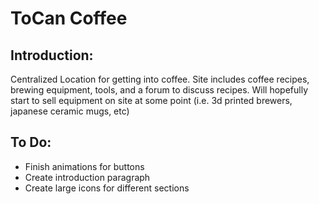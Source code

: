 # ToCan Coffee

## Introduction:
Centralized Location for getting into coffee. Site includes coffee recipes, brewing equipment, tools, and a forum to discuss recipes.
Will hopefully start to sell equipment on site at some point (i.e. 3d printed brewers, japanese ceramic mugs, etc)

## To Do:
- Finish animations for buttons
- Create introduction paragraph 
- Create large icons for different sections

